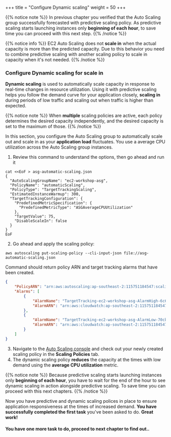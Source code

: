 +++
title = "Configure Dynamic scaling"
weight = 50
+++

{{% notice note %}}
In previous chapter you verified that the Auto Scaling group successfully forecasted with predictive scaling policy. As predictive scaling starts launching instances only **beginning of each hour**, to save time you can proceed with this next step.
{{% /notice %}}

{{% notice info %}}
EC2 Auto Scaling does not **scale in** when the actual capacity is more than the predicted capacity. Due to this behavior you need to combine predictive scaling with another scaling policy to scale in capacity when it's not needed.
{{% /notice %}}

### Configure Dynamic scaling for scale in 

**Dynamic scaling** is used to automatically scale capacity in response to real-time changes in resource utilization. Using it with predictive scaling helps you follow the demand curve for your application closely, **scaling in** during periods of low traffic and scaling out when traffic is higher than expected.

{{% notice note %}}
When **multiple** scaling policies are active, each policy determines the desired capacity independently, and the desired capacity is set to the maximum of those.
{{% /notice %}}

In this section, you configure the Auto Scaling group to automatically scale out and scale in as your **application load** fluctuates. You use a average CPU utilization across the Auto Scaling group instances.

1. Review this command to understand the options, then go ahead and run it 

```
cat <<EoF > asg-automatic-scaling.json
{
  "AutoScalingGroupName": "ec2-workshop-asg",
  "PolicyName": "automaticScaling",
  "PolicyType": "TargetTrackingScaling",
  "EstimatedInstanceWarmup": 300,
  "TargetTrackingConfiguration": {
    "PredefinedMetricSpecification": {
      "PredefinedMetricType": "ASGAverageCPUUtilization"
    },
    "TargetValue": 75,
    "DisableScaleIn": false
  }
}
EoF
```

2. Go ahead and apply the scaling policy:

```
aws autoscaling put-scaling-policy --cli-input-json file://asg-automatic-scaling.json
```

Command should return policy ARN and target tracking alarms that have been created.

```json
{
    "PolicyARN": "arn:aws:autoscaling:ap-southeast-2:115751184547:scalingPolicy:04b7b7eb-6d65-40fb-946d-e5d2a1a55747:autoScalingGroupName/ec2-workshop-asg:policyName/automaticScaling",
    "Alarms": [
        {
            "AlarmName": "TargetTracking-ec2-workshop-asg-AlarmHigh-6c60b9c6-b7e8-4fcf-9733-d9c390754b99",
            "AlarmARN": "arn:aws:cloudwatch:ap-southeast-2:115751184547:alarm:TargetTracking-ec2-workshop-asg-AlarmHigh-6c60b9c6-b7e8-4fcf-9733-d9c390754b99"
        },
        {
            "AlarmName": "TargetTracking-ec2-workshop-asg-AlarmLow-70cbbd68-5540-4293-a4c5-3ab2d8aa72bb",
            "AlarmARN": "arn:aws:cloudwatch:ap-southeast-2:115751184547:alarm:TargetTracking-ec2-workshop-asg-AlarmLow-70cbbd68-5540-4293-a4c5-3ab2d8aa72bb"
        }
    ]
}
```

3. Navigate to the [Auto Scaling console](https://console.aws.amazon.com/ec2/autoscaling/home#AutoScalingGroups:view=details) and check out your newly created scaling policy in the **Scaling Policies** tab.
4. The dynamic scaling policy **reduces** the capacity at the times with low demand using the **average CPU utilization** metric.

{{% notice note %}}
Because predictive scaling starts launching instances only **beginning of each hour**, you have to wait for the end of the hour to see dynamic scaling in action alongside predictive scaling. To save time you can proceed with this next chapters.
{{% /notice %}}


Now you have predictive and dynamic scaling polices in place to ensure application responsiveness at the times of increased demand. **You have successfully completed the first task** you've been asked to do. **Great work!**

#### **You have one more task to do, proceed to next chapter to find out..**